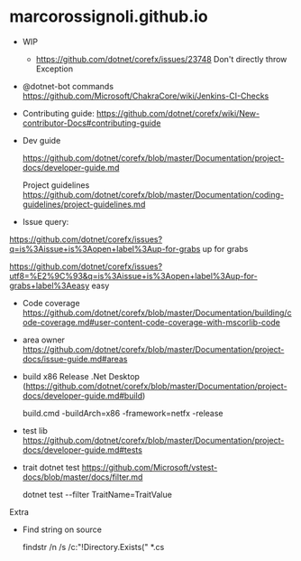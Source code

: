 # marcorossignoli.github.io

* WIP<br>
  * https://github.com/dotnet/corefx/issues/23748 Don't directly throw Exception 
  
* @dotnet-bot commands https://github.com/Microsoft/ChakraCore/wiki/Jenkins-CI-Checks

* Contributing guide: 
https://github.com/dotnet/corefx/wiki/New-contributor-Docs#contributing-guide

* Dev guide

  https://github.com/dotnet/corefx/blob/master/Documentation/project-docs/developer-guide.md
  
  Project guidelines https://github.com/dotnet/corefx/blob/master/Documentation/coding-guidelines/project-guidelines.md


* Issue query: 

https://github.com/dotnet/corefx/issues?q=is%3Aissue+is%3Aopen+label%3Aup-for-grabs up for grabs

https://github.com/dotnet/corefx/issues?utf8=%E2%9C%93&q=is%3Aissue+is%3Aopen+label%3Aup-for-grabs+label%3Aeasy easy


* Code coverage https://github.com/dotnet/corefx/blob/master/Documentation/building/code-coverage.md#user-content-code-coverage-with-mscorlib-code

* area owner https://github.com/dotnet/corefx/blob/master/Documentation/project-docs/issue-guide.md#areas

* build x86 Release .Net Desktop (https://github.com/dotnet/corefx/blob/master/Documentation/project-docs/developer-guide.md#build)

  build.cmd -buildArch=x86 -framework=netfx -release
  
* test lib https://github.com/dotnet/corefx/blob/master/Documentation/project-docs/developer-guide.md#tests

* trait dotnet test https://github.com/Microsoft/vstest-docs/blob/master/docs/filter.md

  dotnet test --filter TraitName=TraitValue

Extra

* Find string on source

  findstr /n /s /c:"!Directory.Exists("  *.cs
